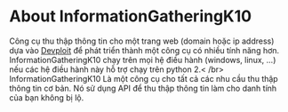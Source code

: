 # About InformationGatheringK10
  Công cụ thu thập thông tin cho một trang web (domain hoặc ip address) dựa vào [Devploit](https://githacktools.blogspot.com/2018/07/devploit-information-gathering-tool.html) để phát triển thành một công cụ có nhiều tính năng hơn. InformationGatheringK10 chạy trên mọi hệ điều hành (windows, linux, ...) nếu các hệ điều hành này hỗ trợ chạy trên python 2.< /br>
   InformationGatheringK10 Là một công cụ cho tất cả các nhu cầu thu thập thông tin cơ bản. Nó sử dụng API để thu thập thông tin làm cho danh tính của bạn không bị lộ.

